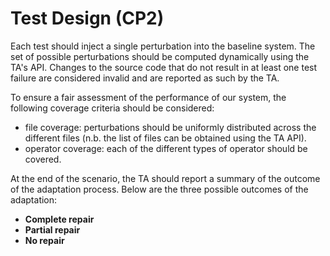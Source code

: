 # Test Design (CP2)

Each test should inject a single perturbation into the baseline system.
The set of possible perturbations should be computed dynamically using the
TA's API. Changes to the source code that do not result in at least one test
failure are considered invalid and are reported as such by the TA.

To ensure a fair assessment of the performance of our system, the following
coverage criteria should be considered:

* file coverage: perturbations should be uniformly distributed across the
    different files (n.b. the list of files can be obtained using the TA API).
* operator coverage: each of the different types of operator should be
    covered.

At the end of the scenario, the TA should report a summary of the outcome of
the adaptation process. Below are the three possible outcomes of the
adaptation:

* **Complete repair**
* **Partial repair**
* **No repair**

